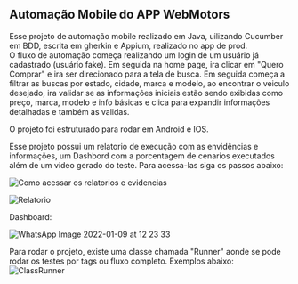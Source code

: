 <h2><b> Automação Mobile do APP WebMotors </b></h2>

Esse projeto de automação mobile realizado em Java, uilizando Cucumber em BDD, escrita em gherkin e Appium, realizado no app de prod.
<br>O fluxo de automação começa realizando um login de um usuário já cadastrado (usuário fake). Em seguida na home page, ira clicar em "Quero Comprar" e ira ser direcionado para a tela de busca. Em seguida começa a filtrar as buscas por estado, cidade, marca e modelo, ao encontrar o veiculo desejado, ira validar se as informações iniciais estão sendo exibidas como preço, marca, modelo e info básicas e clica para expandir informações detalhadas e também as validas.</br>

O projeto foi estruturado para rodar em Android e IOS.

Esse projeto possui um relatorio de execução com as envidências e informações, um Dashbord com a porcentagem de cenarios executados além de um video gerado do teste.
Para acessa-las siga os passos abaixo:

![Como acessar os relatorios e evidencias](https://user-images.githubusercontent.com/66037072/148663878-22fd54d7-cce3-47a5-96cf-de71ac6a1130.jpeg)

![Relatorio](https://user-images.githubusercontent.com/66037072/148663880-8b4336e0-4acc-49e2-84de-e66c8694215e.jpeg)

Dashboard:

![WhatsApp Image 2022-01-09 at 12 23 33](https://user-images.githubusercontent.com/66037072/148688791-2ca01c00-10c9-44a8-9d5f-9c7459637ee1.jpeg)



Para rodar o projeto, existe uma classe chamada "Runner" aonde se pode rodar os testes por tags ou fluxo completo.
Exemplos abaixo:
![ClassRunner](https://user-images.githubusercontent.com/66037072/148663989-a4ed5d52-f96c-4dc7-9a61-4143bbb383e5.jpeg)